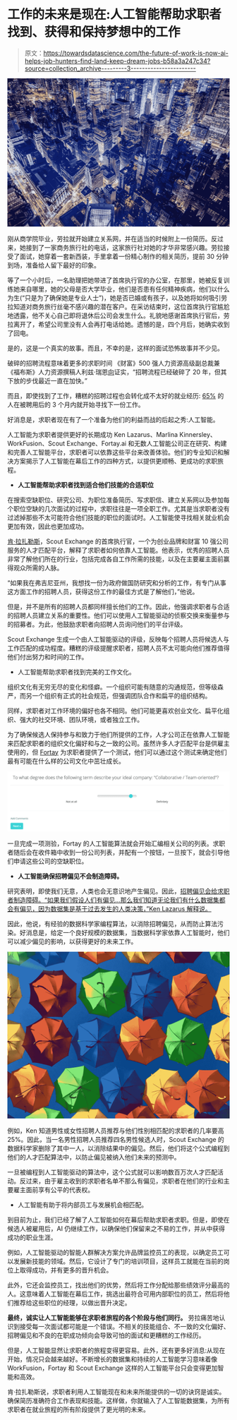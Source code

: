 # 工作的未来是现在:人工智能帮助求职者找到、获得和保持梦想中的工作

> 原文：<https://towardsdatascience.com/the-future-of-work-is-now-ai-helps-job-hunters-find-land-keep-dream-jobs-b58a3a247c34?source=collection_archive---------3----------------------->

![](img/f0c21c24f045d6c02cec36d6b8347110.png)

刚从商学院毕业，劳拉就开始建立关系网，并在适当的时候附上一份简历。反过来，她接到了一家商务旅行社的电话，这家旅行社对她的才华非常感兴趣。劳拉接受了面试，她穿着一套新西装，手里拿着一份精心制作的相关简历，提前 30 分钟到场，准备给人留下最好的印象。

等了一个小时后，一名助理把她带进了首席执行官的办公室，在那里，她被反复训练她来自哪里，她的父母是否大学毕业，他们是否患有任何精神疾病，他们以什么为生(“只是为了确保她是专业人士”)，她是否已婚或有孩子，以及她将如何吸引劳拉知道对商务旅行丝毫不感兴趣的潜在客户。在采访结束时，这位首席执行官尴尬地透露，他不关心自己即将退休后公司会发生什么。礼貌地感谢首席执行官后，劳拉离开了，希望公司里没有人会再打电话给她。遗憾的是，四个月后，她确实收到了回电。

是的，这是一个真实的故事。而且，不幸的是，这样的面试恐怖故事并不少见。

破碎的招聘流程意味着更多的求职时间
《财富》500 强人力资源高级副总裁兼《福布斯》人力资源撰稿人利兹·瑞恩[向](https://www.forbes.com/sites/lizryan/2018/04/12/no-youre-not-crazy-the-hiring-process-is-broken/#4981acbc4751)证实，“招聘流程已经破碎了 20 年，但其下放的步伐最近一直在加快。”

而且，即使找到了工作，糟糕的招聘过程也会转化成不太好的就业经历: [65%](https://www.forbes.com/sites/karstenstrauss/2018/02/02/the-role-of-artificial-intelligence-in-the-future-of-job-search/#23a0567f4cb0) 的人在被聘用后的 3 个月内就开始寻找下一份工作。

好消息是，求职者现在有了一个准备为他们的利益而战的后起之秀:人工智能。

人工智能为求职者提供更好的长期成功
Ken Lazarus、Marlina Kinnersley、WorkFusion、Scout Exchange、Fortay.ai 和无数人工智能公司正在研究、构建和完善人工智能平台，求职者可以依靠这些平台来改善体验。他们的专业知识和解决方案揭示了人工智能在幕后工作的四种方式，以提供更顺畅、更成功的求职旅程。

*   **人工智能帮助求职者找到适合他们技能的合适职位**

在搜索空缺职位、研究公司、为职位准备简历、写求职信、建立关系网以及参加每个职位空缺的几次面试的过程中，求职往往是一项全职工作。尤其是当求职者没有过滤掉那些不太可能符合他们技能的职位的面试时。人工智能使寻找相关就业机会更加有效，因此也更加成功。

[肯·拉扎勒斯](https://www.linkedin.com/in/kenlazarus/)，Scout Exchange 的首席执行官，一个为创业品牌和财富 10 强公司服务的人才匹配平台，解释了求职者如何依靠人工智能。他表示，优秀的招聘人员非常了解他们所在的行业，包括完成各自工作所需的技能，以及在主要雇主面前赢得观众所需的人脉。

“如果我在弗吉尼亚州，我想找一份为政府做国防研究和分析的工作，有专门从事这方面工作的招聘人员，获得这份工作的最佳方式是了解他们，”他说。

但是，并不是所有的招聘人员都同样擅长他们的工作。因此，他强调求职者与合适的招聘人员建立关系的重要性。他们可以使用人工智能驱动的侦察交换来衡量参与的招募者。为此，他鼓励求职者向招聘人员询问他们的平台评级。

Scout Exchange 生成一个由人工智能驱动的评级，反映每个招聘人员将候选人与工作匹配的成功程度。糟糕的评级提醒求职者，招聘人员不太可能向他们推荐值得他们付出努力和时间的工作。

*   人工智能帮助求职者找到完美的工作文化。

组织文化有无穷无尽的变化和怪癖。一个组织可能有随意的沟通规范，但等级森严，而另一个组织有正式的社会规范，但强调团队合作和扁平的组织结构。

同样，求职者对工作环境的偏好也各不相同。他们可能更喜欢创业文化、扁平化组织、强大的社交环境、团队环境，或者独立工作。

为了确保候选人保持参与和致力于他们所提供的工作，人才公司正在依靠人工智能来匹配求职者的组织文化偏好和与之一致的公司。虽然许多人才匹配平台是供雇主使用的，但 [Fortay](https://fortay.co/) 为求职者提供了一个测试，他们可以通过这个测试来确定他们最有可能在什么样的公司文化中茁壮成长。

![](img/2260f72da698c7715bd2d55d264a8737.png)

一旦完成一项测验，Fortay 的人工智能算法就会开始汇编相关公司的列表。求职者随后会在收件箱中收到一份公司列表，并配有一个按钮，一旦按下，就会引导他们申请这些公司的空缺职位。

*   **人工智能确保招聘偏见不会制造障碍。**

研究表明，即使我们无意，人类也会无意识地产生偏见。因此，[招聘偏见会给求职者制造障碍。“如果我们假设人们有偏见…那么我们知道无论我们有什么数据集都会有偏见，因为数据集是基于过去发生的人类决策，”Ken Lazarus 解释说。](https://theblog.adobe.com/breaking-bias-from-the-hiring-process/)

因此，他说，有经验的数据科学家编程算法，以消除招聘偏见，从而防止算法污染。好消息是，给定一个良好规模的数据集，当数据科学家依靠人工智能时，他们可以减少偏见的影响，以获得更好的未来工作。

![](img/42ef36706b9d180a17bd66f248f81326.png)

例如，Ken 知道男性或女性招聘人员推荐与他们性别相匹配的求职者的几率要高 25%。因此，当一名男性招聘人员推荐四名男性候选人时，Scout Exchange 的数据科学家删除了其中一人，以消除结果中的偏见。然后，他们将这个公式编程到他们的人才匹配算法中，以防止偏见被纳入他们未来的预测中。

一旦被编程到人工智能驱动的算法中，这个公式就可以影响数百万次人才匹配活动。反过来，由于雇主收到的求职者名单不那么有偏见，求职者在他们的行业和主要雇主面前享有公平的代表权。

*   人工智能有助于将内部员工与发展机会相匹配。

到目前为止，我们已经了解了人工智能如何在幕后帮助求职者求职。但是，即使在候选人被雇用后，AI 仍继续工作，以确保他们保留来之不易的工作，并从中获得成功的职业生涯。

例如，人工智能驱动的智能人群解决方案允许品牌监控员工的表现，以确定员工可以发展新技能的领域。然后，它设计了专门的培训项目，这样员工就能在当前的岗位上取得成功，并有更多的晋升机会。

此外，它还会监控员工，找出他们的优势，然后将工作分配给那些绩效评分最高的人。这意味着人工智能在幕后工作，挑选出最符合可用内部职位的员工，然后将他们推荐给这些职位的经理，以做出晋升决定。

**最终，诚实让人工智能能够在求职者旅程的各个阶段与他们同行。** 劳拉痛苦地认识到接受每一次面试都可能是一个错误。不相关的技能组合、不一致的文化偏好、招聘偏见和不良的在职成功倾向会导致可怕的面试和更糟糕的工作经历。

但是，人工智能显然让求职者的旅程变得更容易。此外，还有更多好消息:从现在开始，情况只会越来越好。不断增长的数据集和持续的人工智能学习意味着像 WorkFusion，Fortay 和 Scout Exchange 这样的人工智能平台只会变得更加智能和高效。

肯·拉扎勒斯说，求职者利用人工智能现在和未来所能提供的一切的诀窍是诚实。确保简历准确符合工作表现和技能。这样做，你就输入了人工智能数据集，为所有求职者在就业旅程的所有阶段提供了更光明的未来。